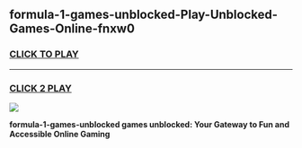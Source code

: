 
## formula-1-games-unblocked-Play-Unblocked-Games-Online-fnxw0
<h3>
<a href="https://premium76.site?title=formula-1-games-unblocked&ref=25A">CLICK TO PLAY</a></h3>
<hr>

<h3>
<a href="https://premium76.site?title=formula-1-games-unblocked&ref=25A">CLICK 2 PLAY</a>
  
</h3>

<a href="https://premium76.site?title=formula-1-games-unblocked&ref=25A"><img src="https://clearcache.store/games.png"></a>


**formula-1-games-unblocked games unblocked: Your Gateway to Fun and Accessible Online Gaming**
